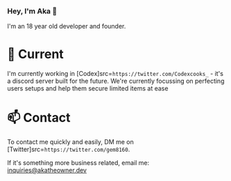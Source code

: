 ### Hey, I'm Aka 👋
I'm an 18 year old developer and founder.

# 🔭 Current
I'm currently working in [Codex]src=`https://twitter.com/Codexcooks_` - it's a discord server built for the future. We're currently focussing on perfecting users setups and help them secure limited items at ease

# 📫 Contact
To contact me quickly and easily, DM me on [Twitter]src=`https://twitter.com/gem8160`.

If it's something more business related, email me: inquiries@akatheowner.dev
